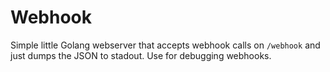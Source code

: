 # Webhook

Simple little Golang webserver that accepts webhook calls on `/webhook` and just dumps the JSON to stadout. Use for debugging webhooks.

